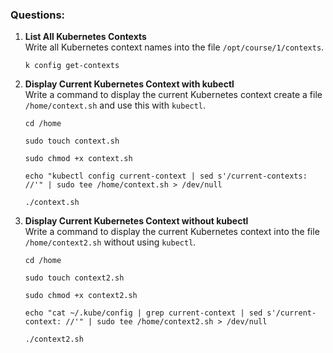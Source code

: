### Questions:
1. **List All Kubernetes Contexts**  
   Write all Kubernetes context names into the file `/opt/course/1/contexts`.
   ```
   k config get-contexts
   ```

2. **Display Current Kubernetes Context with kubectl**  
   Write a command to display the current Kubernetes context create a file `/home/context.sh` and use this with `kubectl`.
   ```
   cd /home

   sudo touch context.sh

   sudo chmod +x context.sh

   echo "kubectl config current-context | sed s'/current-contexts: //'" | sudo tee /home/context.sh > /dev/null

   ./context.sh
   ```


3. **Display Current Kubernetes Context without kubectl**  
   Write a command to display the current Kubernetes context into the file `/home/context2.sh` without using `kubectl`.

   ```
   cd /home

   sudo touch context2.sh

   sudo chmod +x context2.sh

   echo "cat ~/.kube/config | grep current-context | sed s'/current-context: //'" | sudo tee /home/context2.sh > /dev/null

   ./context2.sh
   ```
